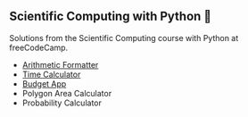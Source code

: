 <h2>Scientific Computing with Python 🐍</h2>
<p>Solutions from the Scientific Computing course with Python at freeCodeCamp.</p>

- [Arithmetic Formatter](projects/arithmetic-formatter.py)
- [Time Calculator](projects/time-calculator.py)
- [Budget App](projects/budget-app.py)
- Polygon Area Calculator
- Probability Calculator

